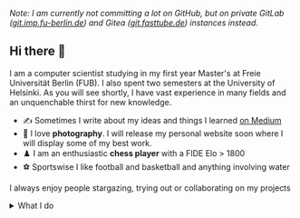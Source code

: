 *Note: I am currently not committing a lot on GitHub, but on private GitLab ([git.imp.fu-berlin.de](git.imp.fu-berlin.de)) and Gitea ([git.fasttube.de](git.fasttube.de)) instances instead.*

## Hi there 👋

I am a computer scientist studying in my first year Master's at Freie Universität Berlin (FUB). I also spent two semesters at the University of Helsinki. 
As you will see shortly, I have vast experience in many fields and an unquenchable thirst for new knowledge.

- ✍️ Sometimes I write about my ideas and things I learned [on Medium](https://medium.com/@r.harvey)
- 📸 I love **photography**. I will release my personal website soon where I will display some of my best work.
- ♟️ I am an enthusiastic **chess player** with a FIDE Elo > 1800
- ⚽ Sportswise I like football and basketball and anything involving water

I always enjoy people stargazing, trying out or collaborating on my projects

<details>

<summary>What I do</summary>

### NLP

- My **bachelor thesis aims** to be a contribution to automated transliteration from Arabic to German (aka romanization, conversion, transcription).
  Check out [the result](https://transliteration.eu.pythonanywhere.com/). It's also [open source](https://github.com/theRealProHacker/dmg)
- Privately, I am working on a **German parser** (I know it's ambitious) and on a **detector for stylistic devices**.
- I am looking forward to further advances of LLMs and the possibilities that await us.

### AI in general

I am mostly interested in following aspects of AI

- Anything natural language related
- Dynamic, structural and discrete machine learning systems
- Reinforcement learning, GOAP and other strategic decision making algorithms like chess engines or self-driving cars
- GenAI, especially in the context of **Cooperative GenAI for Music** which I deeply researched during a seminar on computational musicology at the **University of Helsinki** supervised by **Kjell Lemström**

I am currently working on a novel approach to **OCR** to make it more robust to linear transformations like translation, skews and rotation.

### Robotics, IoT and Systems Programming

Robotics is actually how I first started "coding" at the age of nine. At that time, the tasks were simple: avoiding obstacles, following a line or navigating a maze. Nowadays, I am interested in working on **the real stuff**. 

- At [FaSTTUBe](https://fasttube.de/) at TU Berlin I am working on building autonomous racing cars. I am mostly interested in the observation and merging of past and present data from various sources into a single, constantly updating but still stable, model of the surrounding world, the high-level long-term decision-making using this world model, and how to actuate these strategic plans in short-term actions. 
- As an intern at [Dronesperhour](https://dronesperhour.com/), I had the opportunity to develop new drones. There, I extensively programmed on a **Raspberry Pi**.
- I took "Introduction to IoT" at the University of Helsinki where I learned the most important concepts of the Internet of Things
- In the course "Operating Systems" I went through the painful joy of building [my own operating system in Rust](https://github.com/theRealProHacker/rust-os).

### Parsers

- Built a [lambda expression parser and evaluator in Python and Haskell](https://github.com/theRealProHacker/lambda) (try it [here](https://therealprohacker.github.io/lambda/))
- Built a [simple math evaluator in Python](https://github.com/theRealProHacker/MathEvaluator) as well, wrote about it [on Medium](https://medium.com/@r.harvey/how-i-made-a-math-evaluator-on-24-lines-65afe8e560fd) and published it [on PyPi](https://pypi.org/project/math-evaluator/) ![PyPI - Downloads](https://img.shields.io/pypi/dm/math-evaluator)
- Built a **CSS parser** on top of [cssutils](https://pypi.org/project/cssutils/) for [Positron](https://github.com/theRealProHacker/Positron)
- Many other DSLs

### Games

I started learning game programming with the **CS50 game development course on edx using Lua**. 
Then, I quickly made my first own games with **Löve2D (Lua)** and **pygame (Python)**.
More recently, I have worked with engines like **Unity, Unreal Engine and Godot**.

#### My games
- [Mastermind](https://github.com/theRealProHacker/MasterMind)
- [Sudoku](https://github.com/theRealProHacker/Sudoku)
- [2048](https://gist.github.com/theRealProHacker/e29bf24a0c883f6afb4cfc2726c7ad14)
- ... more in the making (I enjoy **strategy, card and tower defense games** as well as **platformers**)

#### Libraries/Open Source Contributions
- pygame
  
  ![image](https://github.com/user-attachments/assets/ea03dec5-97eb-4b8b-82bf-ea3943341519)
- [PyGameRecorder](https://github.com/theRealProHacker/PyGameRecorder) published on [PyPi](https://pypi.org/project/pygame-screen-record/) ![PyPI - Downloads](https://img.shields.io/pypi/dm/pygame-screen-record)
- [StateManager](https://github.com/theRealProHacker/StateManager) also published on [PyPi](https://pypi.org/project/pgsm/) ![PyPI - Downloads](https://img.shields.io/pypi/dm/pgsm)
- [LevelEditor](https://github.com/theRealProHacker/LevelEditor)

### Web, UI/UX, Data Viz

- I am very comfortable with **Bootstrap + JS**, which works well for relatively simply UIs.  
  However, one needs to be prepared to change the default styles, else the page will have this very recognizable, almost boring, Bootstrap look
- I want to try out HTMX soon
- I have also developed using **React, three.js/r3f/drei, Next.js, Astro and PHP/Wordpress**
- Now however, I mostly use SvelteKit with Supabase, tailwind, shadcn and lucide-icons 
- I took an amazing class on **data visualization** by [Professor Claudia Müller-Birn](https://github.com/clmb)

  ![image](https://github.com/user-attachments/assets/8f3d157e-f75c-43bd-838c-1f4b69c21660)
- I developed a **3D React app to preview drone missions** at [Dronesperhour](https://github.com/Dronesperhour)
- Built a [Sierpiński triangle animation](https://sierpinski.glitch.me/)
- Built [a beautiful front-end](https://transliteration.eu.pythonanywhere.com/) for my **bachelor thesis**

I have built many other UIs with **Electron, Tauri and Flutter**. Some of them
- [Tut tool](https://github.com/theRealProHacker/tut-tool), a tool for science TAs at FU Berlin
- [Arabic converter](https://github.com/theRealProHacker/arabic_converter) an app for simple arabic text input with diacritics using a "Latin" keyboard
- Jarvis, a desktop AI assistant
- Podcast, an app to automatically generate a YouTube video from a podcast audio track, a background image and a title

- My most ambitious and also one of my favourite projects is [Positron](https://github.com/theRealProHacker/Positron), an alternative to Electron. It replaces all JS with Python and is therefore equivalent to a browser in a trusted environment which should make a lot of things much easier. Also, Python is just much nicer than JS, as everyone knows. 

### Quantum Computing

- I completed "Quantum Mechanics Ia/b" @ Helsinki, "Advanced Quantum Mechanics" @ FUB, "Quantum Computing" @ Helsinki and "Quantum Crypto Analysis" @ FUB. The final highlight was **running my own quantum algorithm live on IBM quantum computers**.
- See me soon at [Leap in Berlin](https://leap.berlin/en)

In the future, I would like to see quantum computing becoming a real alternative to traditional digital computing in certain fields like hyperrealistic simulations and cryptography, similar to the advent of the GPU. (I am also interested in the rediscovery of analog computing for AI)

### Programming Languages
- Python (my [absolute favourite language](https://medium.com/@r.harvey/why-python-is-the-best-programming-language-so-far-5e481804159b))
- Web (JS/CSS/HTML)
- Rust (my favourite when performance matters)
- Dart & Flutter
- Haskell
- Lua
- C
- Java
- PHP

Excited for Go, Swift, Kotlin and Scala 3
</details>
